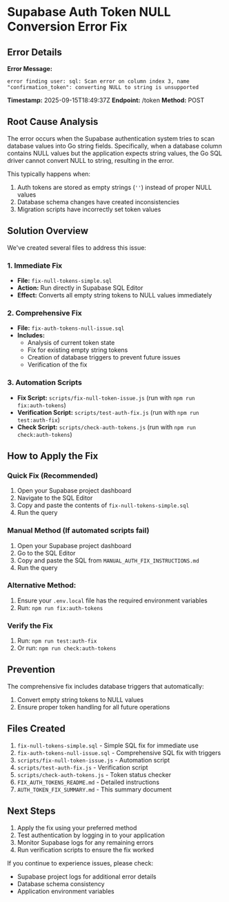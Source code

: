 # Supabase Auth Token NULL Conversion Error Fix

## Error Details

**Error Message:**
```
error finding user: sql: Scan error on column index 3, name "confirmation_token": converting NULL to string is unsupported
```

**Timestamp:** 2025-09-15T18:49:37Z
**Endpoint:** /token
**Method:** POST

## Root Cause Analysis

The error occurs when the Supabase authentication system tries to scan database values into Go string fields. Specifically, when a database column contains NULL values but the application expects string values, the Go SQL driver cannot convert NULL to string, resulting in the error.

This typically happens when:
1. Auth tokens are stored as empty strings (`''`) instead of proper NULL values
2. Database schema changes have created inconsistencies
3. Migration scripts have incorrectly set token values

## Solution Overview

We've created several files to address this issue:

### 1. Immediate Fix
- **File:** `fix-null-tokens-simple.sql`
- **Action:** Run directly in Supabase SQL Editor
- **Effect:** Converts all empty string tokens to NULL values immediately

### 2. Comprehensive Fix
- **File:** `fix-auth-tokens-null-issue.sql`
- **Includes:**
  - Analysis of current token state
  - Fix for existing empty string tokens
  - Creation of database triggers to prevent future issues
  - Verification of the fix

### 3. Automation Scripts
- **Fix Script:** `scripts/fix-null-token-issue.js` (run with `npm run fix:auth-tokens`)
- **Verification Script:** `scripts/test-auth-fix.js` (run with `npm run test:auth-fix`)
- **Check Script:** `scripts/check-auth-tokens.js` (run with `npm run check:auth-tokens`)

## How to Apply the Fix

### Quick Fix (Recommended)
1. Open your Supabase project dashboard
2. Navigate to the SQL Editor
3. Copy and paste the contents of `fix-null-tokens-simple.sql`
4. Run the query

### Manual Method (If automated scripts fail)
1. Open your Supabase project dashboard
2. Go to the SQL Editor
3. Copy and paste the SQL from `MANUAL_AUTH_FIX_INSTRUCTIONS.md`
4. Run the query

### Alternative Method:
1. Ensure your `.env.local` file has the required environment variables
2. Run: `npm run fix:auth-tokens`

### Verify the Fix
1. Run: `npm run test:auth-fix`
2. Or run: `npm run check:auth-tokens`

## Prevention

The comprehensive fix includes database triggers that automatically:
1. Convert empty string tokens to NULL values
2. Ensure proper token handling for all future operations

## Files Created

1. `fix-null-tokens-simple.sql` - Simple SQL fix for immediate use
2. `fix-auth-tokens-null-issue.sql` - Comprehensive SQL fix with triggers
3. `scripts/fix-null-token-issue.js` - Automation script
4. `scripts/test-auth-fix.js` - Verification script
5. `scripts/check-auth-tokens.js` - Token status checker
6. `FIX_AUTH_TOKENS_README.md` - Detailed instructions
7. `AUTH_TOKEN_FIX_SUMMARY.md` - This summary document

## Next Steps

1. Apply the fix using your preferred method
2. Test authentication by logging in to your application
3. Monitor Supabase logs for any remaining errors
4. Run verification scripts to ensure the fix worked

If you continue to experience issues, please check:
- Supabase project logs for additional error details
- Database schema consistency
- Application environment variables